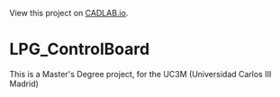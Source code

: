 View this project on [CADLAB.io](https://cadlab.io/project/28271). 

# LPG_ControlBoard
This is a Master's Degree project, for the UC3M (Universidad Carlos III Madrid)
